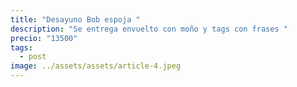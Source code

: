 ```yaml
---
title: "Desayuno Bob espoja "
description: "Se entrega envuelto con moño y tags con frases "
precio: "13500"
tags:
  - post
image: ../assets/assets/article-4.jpeg
---
```

